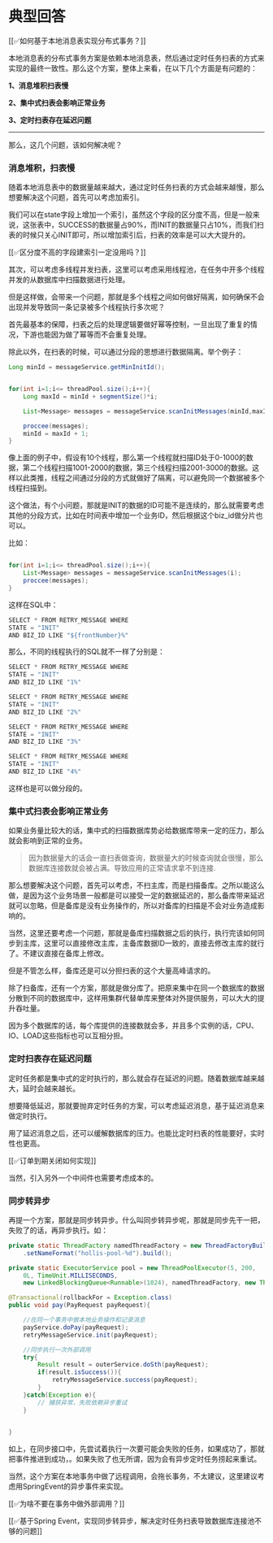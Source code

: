 # 典型回答


[[✅如何基于本地消息表实现分布式事务？]]



本地消息表的分布式事务方案是依赖本地消息表，然后通过定时任务扫表的方式来实现的最终一致性。那么这个方案，整体上来看，在以下几个方面是有问题的：



**1、消息堆积扫表慢**

**2、集中式扫表会影响正常业务**

**3、定时扫表存在延迟问题**

****

那么，这几个问题，该如何解决呢？



### 消息堆积，扫表慢


随着本地消息表中的数据量越来越大，通过定时任务扫表的方式会越来越慢，那么想要解决这个问题，首先可以考虑加索引。



我们可以在state字段上增加一个索引，虽然这个字段的区分度不高，但是一般来说，这张表中，SUCCESS的数据量占90%，而INIT的数据量只占10%，而我们扫表的时候只关心INIT即可，所以增加索引后，扫表的效率是可以大大提升的。



[[✅区分度不高的字段建索引一定没用吗？]]



其次，可以考虑多线程并发扫表，这里可以考虑采用线程池，在任务中开多个线程并发的从数据库中扫描数据进行处理。



但是这样做，会带来一个问题，那就是多个线程之间如何做好隔离，如何确保不会出现并发导致同一条记录被多个线程执行多次呢？



首先最基本的保障，扫表之后的处理逻辑要做好幂等控制，一旦出现了重复的情况，下游也能因为做了幂等而不会重复处理。



除此以外，在扫表的时候，可以通过分段的思想进行数据隔离。举个例子：



```java
Long minId = messageService.getMinInitId();


for(int i=1;i<= threadPool.size();i++){
    Long maxId = minId + segmentSize()*i;

    List<Message> messages = messageService.scanInitMessages(minId,maxId);

    proccee(messages);
    minId = maxId + 1;
}
```



像上面的例子中，假设有10个线程，那么第一个线程就扫描ID处于0-1000的数据，第二个线程扫描1001-2000的数据，第三个线程扫描2001-3000的数据。这样以此类推，线程之间通过分段的方式就做好了隔离，可以避免同一个数据被多个线程扫描到。



这个做法，有个小问题，那就是INIT的数据的ID可能不是连续的，那么就需要考虑其他的分段方式，比如在时间表中增加一个业务ID，然后根据这个biz_id做分片也可以。



比如：

```java

for(int i=1;i<= threadPool.size();i++){
    List<Message> messages = messageService.scanInitMessages(i);
    proccee(messages);
}
```



这样在SQL中：



```java
SELECT * FROM RETRY_MESSAGE WHERE 
STATE = "INIT"
AND BIZ_ID LIKE "${frontNumber}%"
```

那么，不同的线程执行的SQL就不一样了分别是：



```java
SELECT * FROM RETRY_MESSAGE WHERE 
STATE = "INIT"
AND BIZ_ID LIKE "1%"

SELECT * FROM RETRY_MESSAGE WHERE 
STATE = "INIT"
AND BIZ_ID LIKE "2%"

SELECT * FROM RETRY_MESSAGE WHERE 
STATE = "INIT"
AND BIZ_ID LIKE "3%"

SELECT * FROM RETRY_MESSAGE WHERE 
STATE = "INIT"
AND BIZ_ID LIKE "4%"
```



这样也是可以做分段的。



### **集中式扫表会影响正常业务**


如果业务量比较大的话，集中式的扫描数据库势必给数据库带来一定的压力，那么就会影响到正常的业务。



> 因为数据量大的话会一直扫表做查询，数据量大的时候查询就会很慢，那么数据库连接数就会被占满。导致应用的正常请求拿不到连接.
>



那么想要解决这个问题，首先可以考虑，不扫主库，而是扫描备库。之所以能这么做，是因为这个业务场景一般都是可以接受一定的数据延迟的，那么备库带来延迟就可以忽略，但是备库是没有业务操作的，所以对备库的扫描是不会对业务造成影响的。



当然，这里还要考虑一个问题，那就是备库扫描数据之后的执行，执行完该如何同步到主库，这里可以直接修改主库，主备库数据ID一致的，直接去修改主库的就行了。不建议直接在备库上修改。



但是不管怎么样，备库还是可以分担扫表的这个大量高峰请求的。



除了扫备库，还有一个方案，那就是做分库了。把原来集中在同一个数据库的数据分散到不同的数据库中，这样用集群代替单库来整体对外提供服务，可以大大的提升吞吐量。



因为多个数据库的话，每个库提供的连接数就会多，并且多个实例的话，CPU、IO、LOAD这些指标也可以互相分担。





### **定时扫表存在延迟问题**


定时任务都是集中式的定时执行的，那么就会存在延迟的问题。随着数据库越来越大，延时会越来越长。



想要降低延迟，那就要抛弃定时任务的方案，可以考虑延迟消息，基于延迟消息来做定时执行。



用了延迟消息之后，还可以缓解数据库的压力。也能比定时扫表的性能要好，实时性也更高。



[[✅订单到期关闭如何实现]]



当然，引入另外一个中间件也需要考虑成本的。



### 同步转异步


再提一个方案，那就是同步转异步。什么叫同步转异步呢，那就是同步先干一把，失败了的话，再异步执行。如：



```java
private static ThreadFactory namedThreadFactory = new ThreadFactoryBuilder()
    .setNameFormat("hollis-pool-%d").build();

private static ExecutorService pool = new ThreadPoolExecutor(5, 200,
    0L, TimeUnit.MILLISECONDS,
    new LinkedBlockingQueue<Runnable>(1024), namedThreadFactory, new ThreadPoolExecutor.AbortPolicy());

@Transactional(rollbackFor = Exception.class)
public void pay(PayRequest payRequest){

	//在同一个事务中做本地业务操作和记录消息
	payService.doPay(payRequest);
    retryMessageService.init(payRequest);

	//同步执行一次外部调用
    try{
        Result result = outerService.doSth(payRequest);
        if(result.isSuccess()){
            retryMessageService.success(payRequest);
        }
    }catch(Exception e){
        // 捕获异常，失败依赖异步重试
    }
	

}

```



如上，在同步接口中，先尝试着执行一次要可能会失败的任务，如果成功了，那就把事件推进到成功，。如果失败了也无所谓，因为会有异步定时任务捞起来重试。



当然，这个方案在本地事务中做了远程调用，会拖长事务，不太建议，这里建议考虑用SpringEvent的异步事件来实现。



[[✅为啥不要在事务中做外部调用？]]



[[✅基于Spring Event，实现同步转异步，解决定时任务扫表导致数据库连接池不够的问题]]

